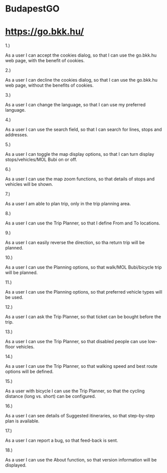 # BudapestGO
# https://go.bkk.hu/

1.)

As a user I can accept the cookies dialog,
so that I can use the go.bkk.hu web page, with the benefit of cookies.

2.)

As a user I can decline the cookies dialog,
so that I can use the go.bkk.hu web page, without the benefits of cookies.

3.)

As a user I can change the language,
so that I can use my preferred language.

4.)

As a user I can use the search field,
so that I can search for lines, stops and addresses.

5.)

As a user I can toggle the map display options,
so that I can turn display stops/vehicles/MOL Bubi on or off.

6.)

As a user I can use the map zoom functions,
so that details of stops and vehicles will be shown.

7.)

As a user I am able to plan trip,
only in the trip planning area.

8.)

As a user I can use the Trip Planner,
so that I define From and To locations.

9.)

As a user I can easily reverse the direction,
so tha return trip will be planned.

10.)

As a user I can use the Planning options,
so that walk/MOL Bubi/bicycle trip will be planned.

11.)

As a user I can use the Planning options,
so that preferred vehicle types will be used.

12.)

As a user I can ask the Trip Planner,
so that ticket can be bought before the trip.

13.)

As a user I can use the Trip Planner,
so that disabled people can use low-floor vehicles.

14.)

As a user I can use the Trip Planner,
so that walking speed and best route options will be defined.

15.)

As a user with bicycle I can use the Trip Planner,
so that the cycling distance (long vs. short) can be configured.

16.)

As a user I can see details of Suggested itineraries,
so that step-by-step plan is available.

17.)

As a user I can report a bug,
so that feed-back is sent.

18.)

As a user I can use the About function,
so that version information will be displayed.
